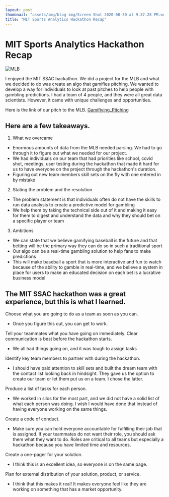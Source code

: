 ```yaml
---
layout: post
thumbnail: "assets/img/blog-img/Screen Shot 2020-08-30 at 9.37.28 PM.webp"
title: "MIT Sports Analytics Hackathon Recap"
---
```


# MIT Sports Analytics Hackathon Recap

![MLB]({{site.url}}{{site.baseurl}}/assets/img/blog-img/mlb.jpeg?raw=true)

I enjoyed the MIT SSAC hackathon.  We did a project for the MLB and what we decided to do was create an algo that gamifies pitching.  We wanted to develop a way for individuals to look at past pitches to help people with gambling predictions.  I had a team of 4 people, and they were all great data scientists.  However, it came with unique challenges and opportunities.

Here is the link of our pitch to the MLB. 
[Gamifiying_Pitching](https://studio.youtube.com/video/INJxUeqSe6k/edit)

## Here are a few takeaways. 

1. What we overcame 
- Enormous amounts of data from the MLB needed parsing.  We had to go through it to figure out what we needed for our project. 
- We had individuals on our team that had priorities like school, covid shot, meetings, user testing during the hackathon that made it hard for us to have everyone on the project through the hackathon's duration. 
- Figuring out new team members skill sets on the fly with one entered in by mistake

2. Stating the problem and the resolution 
- The problem statement is that individuals often do not have the skills to run data analysis to create a predictive model for gambling 
- We help them by taking the technical side out of it and making it easy for them to digest and understand the data and why they should bet on a specific player or team

3. Ambitions 
- We can state that we believe gamifying baseball is the future and that betting will be the primary way they can do so in such a traditional sport 
- Our algo can be a real-time gambling solution to help fans to make predictions
- This will make baseball a sport that is more interactive and fun to watch because of the ability to gamble in real-time, and we believe a system in place for users to make an educated decision on each bet is a lucrative business model


## The MIT SSAC hackathon was a great experience, but this is what I learned.

Choose what you are going to do as a team as soon as you can.
- Once you figure this out, you can get to work.

Tell your teammates what you have going on immediately.  Clear communication is best before the hackathon starts.
- We all had things going on, and it was tough to assign tasks

Identify key team members to partner with during the hackathon.
- I should have paid attention to skill sets and built the dream team with the contact list looking back in hindsight.  They gave us the option to create our team or let them put us on a team.  I chose the latter. 

Produce a list of tasks for each person.
- We worked in silos for the most part, and we did not have a solid list of what each person was doing.  I wish I would have done that instead of having everyone working on the same things.

Create a code of conduct.
- Make sure you can hold everyone accountable for fulfilling their job that is assigned.  If your teammates do not want their role, you should ask them what they want to do.  Roles are critical to all teams but especially a hackathon because you have limited time and resources. 

Create a one-pager for your solution. 
- I think this is an excellent idea, so everyone is on the same page. 

Plan for external distribution of your solution, product, or service.
- I think that this makes it real!  It makes everyone feel like they are working on something that has a market opportunity.  

